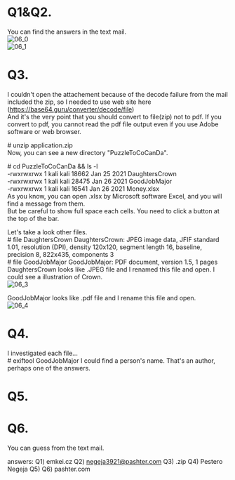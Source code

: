 # Q1&Q2.  
You can find the answers in the text mail.  
![06_0](https://user-images.githubusercontent.com/39981286/159650511-177f8cac-6b5b-4167-9aa4-8346b49b060a.jpg)  
![06_1](https://user-images.githubusercontent.com/39981286/159650899-1a6dc19f-3e6c-46b8-ae27-c96a951e2886.jpg)  

# Q3.  
I couldn't open the attachement because of the decode failure from the mail included the zip, so I needed to use web site here (https://base64.guru/converter/decode/file)  
And it's the very point that you should convert to file(zip) not to pdf. If you convert to pdf, you cannot read the pdf file output even if you use Adobe software or web browser.  

\# unzip application.zip  
Now, you can see a new directory "PuzzleToCoCanDa".  

\# cd PuzzleToCoCanDa && ls -l  
-rwxrwxrwx 1 kali kali 18662 Jan 25  2021  DaughtersCrown  
-rwxrwxrwx 1 kali kali 28475 Jan 26  2021  GoodJobMajor  
-rwxrwxrwx 1 kali kali 16541 Jan 26  2021  Money.xlsx  
As you know, you can open .xlsx by Microsoft software Excel, and you will find a message from them.  
But be careful to show full space each cells. You need to click a button at the top of the bar.  

Let's take a look other files.  
\# file DaughtersCrown
DaughtersCrown: JPEG image data, JFIF standard 1.01, resolution (DPI), density 120x120, segment length 16, baseline, precision 8, 822x435, components 3  
\# file GoodJobMajor
GoodJobMajor: PDF document, version 1.5, 1 pages  
DaughtersCrown looks like .JPEG file and I renamed this file and open. I could see a illustration of Crown.  
![06_3](https://user-images.githubusercontent.com/39981286/159650749-8643b2e5-58eb-492b-83b9-80adc465f0c2.jpg)  

GoodJobMajor looks like .pdf file and I rename this file and open.  
![06_4](https://user-images.githubusercontent.com/39981286/159650758-99181a45-d4d4-4791-a006-164226237807.jpg)  

# Q4.    
I investigated each file...  
\# exiftool GoodJobMajor
I could find a person's name. That's an author, perhaps one of the answers.  

# Q5.  

# Q6.  
You can guess from the text mail.  

answers:
Q1) emkei.cz
Q2) negeja3921@pashter.com
Q3) .zip
Q4) Pestero Negeja
Q5)
Q6) pashter.com
